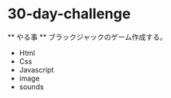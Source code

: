 # 30-day-challenge


** やる事 **
 ブラックジャックのゲーム作成する。
 - Html
 - Css
 - Javascript
 - image
 - sounds
 
